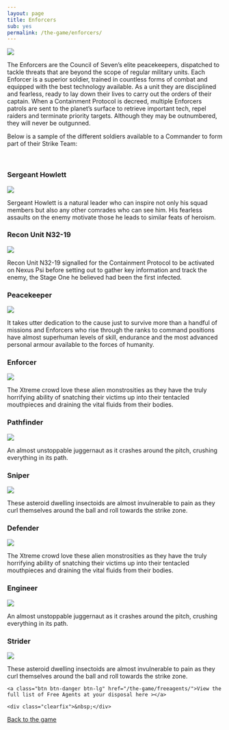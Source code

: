 ```yaml
---
layout: page
title: Enforcers
sub: yes
permalink: /the-game/enforcers/
---
```


<!-- for each faction -->

<img class="img-thumbnail img-responsive pull-right" src="/img/xtreme-promo-image-12.png" />

The Enforcers are the Council of Seven’s elite peacekeepers, dispatched to tackle threats that are beyond the scope of regular military units. Each Enforcer is a superior soldier, trained in countless forms of combat and equipped with the best technology available. As a unit they are disciplined and fearless, ready to lay down their lives to carry out the orders of their captain. When a Containment Protocol is decreed, multiple Enforcers patrols are sent to the planet’s surface to retrieve important tech, repel raiders and terminate priority targets. Although they may be outnumbered, they will never be outgunned.

Below is a sample of the different soldiers available to a Commander to form part of their Strike Team:

<div class="clearfix">&nbsp;</div>

<!-- for each faction -->

<!-- Content Row -->
<div class="row">
<div class="col-md-4">
<h3>Sergeant Howlett</h3>
<img src="/img/kalyshi.png" class="pull-left img-responsive " /></a>
<p>Sergeant Howlett is a natural leader who can inspire not only his squad members but also any other comrades who can see him. His fearless assaults on the enemy motivate those he leads to similar feats of heroism.</p>
</div>
<!-- /.col-md-4 -->
 <div class="col-md-4">
<h3>Recon Unit N32-19</h3>
<a href=""><img src="/img/elf-jack-1-c.png" class="pull-left img-responsive " /></a>
<p>Recon Unit N32-19 signalled for the Containment Protocol to be activated on Nexus Psi before setting out to gather key information and track the enemy, the Stage One he believed had been the first infected.</p>
</div>
<!-- /.col-md-4 -->
<div class="col-md-4">
<h3>Peacekeeper</h3>
<a href=""><img src="/img/elf-jack-1-c.png" class="pull-left img-responsive " /></a>
<p>It takes utter dedication to the cause just to survive more than a handful of missions and Enforcers who rise through the ranks to command positions have almost superhuman levels of skill, endurance and the most advanced personal armour available to the forces of humanity. </p>
</div>
<!-- /.col-md-4 -->
</div>
<!-- /.row -->
<!-- Content Row -->
<div class="row">
<div class="col-md-4">
<h3>Enforcer</h3>
<a href=""><img src="/img/bloodsucker-free-agent.png" class="pull-left img-responsive " /></a>
<p>The Xtreme crowd love these alien monstrosities as they have the truly horrifying ability of snatching their victims up into their tentacled mouthpieces and draining the vital fluids from their bodies.</p>
</div>
<!-- /.col-md-4 -->
 <div class="col-md-4">
<h3>Pathfinder</h3>
<a href=""><img src="/img/pusk-free-agent.png" class="pull-left img-responsive " /></a>
<p>An almost unstoppable juggernaut as it crashes around the pitch, crushing everything in its path.   </p>
</div>
<!-- /.col-md-4 -->
<div class="col-md-4">
<h3>Sniper</h3>
<a href=""><img src="/img/spinpede-free-agent.png" class="pull-left img-responsive " /></a>
<p>These asteroid dwelling insectoids are almost invulnerable to pain as they curl themselves around the ball and roll towards the strike zone. </p>
</div>
<!-- /.col-md-4 -->
</div>
<!-- /.row -->
<!-- Content Row -->
<div class="row">
<div class="col-md-4">
<h3>Defender</h3>
<a href=""><img src="/img/bloodsucker-free-agent.png" class="pull-left img-responsive " /></a>
<p>The Xtreme crowd love these alien monstrosities as they have the truly horrifying ability of snatching their victims up into their tentacled mouthpieces and draining the vital fluids from their bodies.</p>
</div>
<!-- /.col-md-4 -->
 <div class="col-md-4">
<h3>Engineer</h3>
<a href=""><img src="/img/pusk-free-agent.png" class="pull-left img-responsive " /></a>
<p>An almost unstoppable juggernaut as it crashes around the pitch, crushing everything in its path.   </p>
</div>
<!-- /.col-md-4 -->
<div class="col-md-4">
<h3>Strider</h3>
<a href=""><img src="/img/spinpede-free-agent.png" class="pull-left img-responsive " /></a>
<p>These asteroid dwelling insectoids are almost invulnerable to pain as they curl themselves around the ball and roll towards the strike zone. </p>
</div>
<!-- /.col-md-4 -->
</div>
<!-- /.row -->

	<a class="btn btn-danger btn-lg" href="/the-game/freeagents/">View the full list of Free Agents at your disposal here ></a>

	<div class="clearfix">&nbsp;</div>
<p><a href="http://dreadballxtremethegame.com/the-game/" class="btn btn-danger">Back to the game</a></p>
